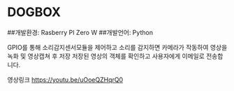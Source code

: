 DOGBOX
=============

##개발환경: Rasberry PI Zero W
##개발언어: Python

GPIO를 통해 소리감지센서모듈을 제어하고 소리를 감지하면 카메라가 작동하여 영상을 녹화 및 영상캡쳐 후 저장
저장된 영상의 객체를 확인하고 사용자에게 이메일로 전송합니다.

영상링크
https://youtu.be/uOoeQZHqrQ0



